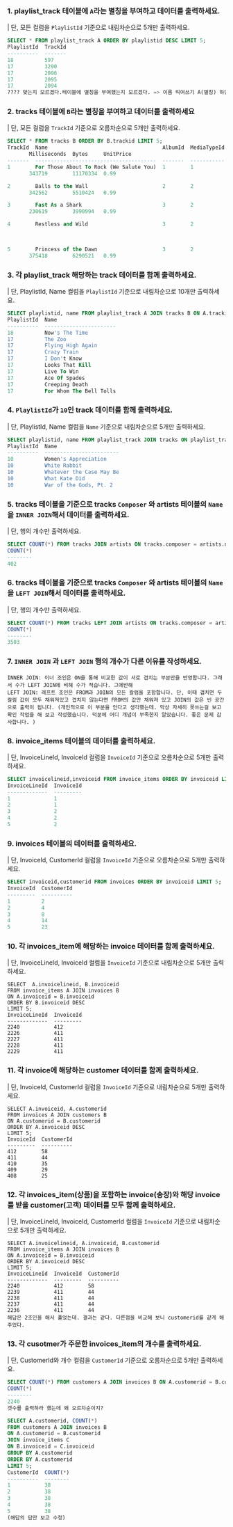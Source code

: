 ### 1. playlist_track 테이블에 `A`라는 별칭을 부여하고 데이터를 출력하세요.
| 단, 모든 컬럼을 `PlaylistId` 기준으로 내림차순으로 5개만 출력하세요.
```sql
SELECT * FROM playlist_track A ORDER BY playlistid DESC LIMIT 5;
PlaylistId  TrackId
----------  -------
18          597
17          3290
17          2096
17          2095
17          2094
???? 맞는지 모르겠다.테이블에 별칭을 부여했는지 모르겠다. => 이름 띄여쓰기 A(별칭) 하면 된다. 
```

### 2. tracks 테이블에 `B`라는 별칭을 부여하고 데이터를 출력하세요
| 단, 모든 컬럼을 `TrackId` 기준으로 오름차순으로 5개만 출력하세요.
```sql
SELECT * FROM tracks B ORDER BY B.trackid LIMIT 5;
TrackId  Name                                     AlbumId  MediaTypeId  GenreId  Composer
       Milliseconds  Bytes     UnitPrice
-------  ---------------------------------------  -------  -----------  -------  ------------------------------------------------------------  ------------  --------  ---------
1        For Those About To Rock (We Salute You)  1        1            1        Angus Young, Malcolm Young, Brian Johnson
       343719        11170334  0.99

2        Balls to the Wall                        2        2            1
       342562        5510424   0.99

3        Fast As a Shark                          3        2            1        F. Baltes, S. Kaufman, U. Dirkscneider & W. Hoffman    
       230619        3990994   0.99

4        Restless and Wild                        3        2            1        F. Baltes, R.A. Smith-Diesel, S. Kaufman, U. Dirkscneider &   252051        4331779   0.99
                                                                                 W. Hoffman


5        Princess of the Dawn                     3        2            1        Deaffy & R.A. Smith-Diesel
       375418        6290521   0.99
```

### 3. 각 playlist_track 해당하는 track 데이터를 함께 출력하세요.
| 단, PlaylistId, Name 컬럼을 `PlaylistId` 기준으로 내림차순으로 10개만 출력하세요. 

```sql
SELECT playlistid, name FROM playlist_track A JOIN tracks B ON A.trackid = B.trackid ORDER BY A.playlistid DESC LIMIT 10;
PlaylistId  Name
----------  -----------------------
18          Now's The Time
17          The Zoo
17          Flying High Again
17          Crazy Train
17          I Don't Know
17          Looks That Kill
17          Live To Win
17          Ace Of Spades
17          Creeping Death
17          For Whom The Bell Tolls
```

### 4. `PlaylistId`가 `10`인 track 데이터를 함께 출력하세요. 
| 단, PlaylistId, Name 컬럼을 `Name` 기준으로 내림차순으로 5개만 출력하세요.
```sql
SELECT playlistid, name FROM playlist_track JOIN tracks ON playlist_track.trackid = tracks.trackid WHERE playlistid = 10 ORDER BY name DESC LIMIT 5;
PlaylistId  Name
----------  ------------------------
10          Women's Appreciation
10          White Rabbit
10          Whatever the Case May Be
10          What Kate Did
10          War of the Gods, Pt. 2
```

### 5. tracks 테이블을 기준으로 tracks `Composer` 와 artists 테이블의 `Name`을 `INNER JOIN`해서 데이터를 출력하세요.
| 단, 행의 개수만 출력하세요.
```sql
SELECT COUNT(*) FROM tracks JOIN artists ON tracks.composer = artists.name;
COUNT(*)
--------
402
```

### 6. tracks 테이블을 기준으로 tracks `Composer` 와 artists 테이블의 `Name`을 `LEFT JOIN`해서 데이터를 출력하세요.
| 단, 행의 개수만 출력하세요.
```sql
SELECT COUNT(*) FROM tracks LEFT JOIN artists ON tracks.composer = artists.name;
COUNT(*)
--------
3503
```

### 7. `INNER JOIN` 과 `LEFT JOIN` 행의 개수가 다른 이유를 작성하세요.
```plain
INNER JOIN: 이너 조인은 ON을 통해 비교한 값이 서로 겹치는 부분만을 반영합니다. 그래서 수가 LEFT JOIN에 비해 수가 적습니다. 그에반해
LEFT JOIN: 레프트 조인은 FROM과 JOIN의 모든 칼럼을 포함합니다. 단, 이때 겹치면 두 칼럼 값이 모두 채워져있고 겹치지 않는다면 FROM의 값만 채워져 있고 JOIN의 값은 빈 공간으로 출력이 됩니다. (개인적으로 이 부분을 안다고 생각했는데. 막상 자세히 못쓰는걸 보고 확인 작업을 해 보고 작성했습니다. 덕분에 어디 개념이 부족한지 알았습니다. 좋은 문제 감사합니다. )
```

### 8. invoice_items 테이블의 데이터를 출력하세요.
| 단, InvoiceLineId, InvoiceId 컬럼을 `InvoiceId` 기준으로 오름차순으로 5개만 출력하세요.

```sql
SELECT invoicelineid,invoiceid FROM invoice_items ORDER BY invoiceid LIMIT 5;
InvoiceLineId  InvoiceId
-------------  ---------
1              1
2              1
3              2
4              2
5              2
```

### 9. invoices 테이블의 데이터를 출력하세요.
| 단, InvoiceId, CustomerId 컬럼을 `InvoiceId` 기준으로 오름차순으로 5개만 출력하세요.

```sql
SELECT invoiceid,customerid FROM invoices ORDER BY invoiceid LIMIT 5;
InvoiceId  CustomerId
---------  ----------
1          2
2          4
3          8
4          14
5          23
```

### 10. 각 invoices_item에 해당하는 invoice 데이터를 함께 출력하세요.
| 단, InvoiceLineId, InvoiceId 컬럼을 `InvoiceId` 기준으로 내림차순으로 5개만 출력하세요.

```sqlite
SELECT  A.invoicelineid, B.invoiceid 
FROM invoice_items A JOIN invoices B 
ON A.invoiceid = B.invoiceid  
ORDER BY B.invoiceid DESC 
LIMIT 5;
InvoiceLineId  InvoiceId
-------------  ---------
2240           412
2226           411
2227           411
2228           411
2229           411
```


### 11. 각 invoice에 해당하는 customer 데이터를 함께 출력하세요.
| 단, InvoiceId, CustomerId 컬럼을 `InvoiceId` 기준으로 내림차순으로 5개만 출력하세요.

```sqlite
SELECT A.invoiceid, A.customerid 
FROM invoices A JOIN customers B 
ON A.customerid = B.customerid 
ORDER BY A.invoiceid DESC 
LIMIT 5;
InvoiceId  CustomerId
---------  ----------
412        58
411        44
410        35
409        29
408        25
```

### 12. 각 invoices_item(상품)을 포함하는 invoice(송장)와 해당 invoice를 받을 customer(고객) 데이터를 모두 함께 출력하세요.
| 단, InvoiceLineId, InvoiceId, CustomerId 컬럼을 `InvoiceId` 기준으로 내림차순으로 5개만 출력하세요.

```sqlite
SELECT A.invoicelineid, A.invoiceid, B.customerid 
FROM invoice_items A JOIN invoices B 
ON A.invoiceid = B.invoiceid 
ORDER BY A.invoiceid DESC 
LIMIT 5;
InvoiceLineId  InvoiceId  CustomerId
-------------  ---------  ----------
2240           412        58
2239           411        44
2238           411        44
2237           411        44
2236           411        44
해답은 2조인을 해서 풀었는데. 결과는 같다. 다른점을 비교해 보니 customerid를 같게 해 주었다. 
```

### 13. 각 cusotmer가 주문한 invoices_item의 개수를 출력하세요.
| 단, CustomerId와 개수 컬럼을 `CustomerId` 기준으로 오름차순으로 5개만 출력하세요.
```sql
SELECT COUNT(*) FROM customers A JOIN invoices B ON A.customerid = B.customerid JOIN invoice_items C ON B.invoiceid = C.invoiceid ORDER BY A.customerid;
COUNT(*)
--------
2240
갯수를 출력하라 했는데 왜 오르차순이지?

SELECT A.customerid, COUNT(*) 
FROM customers A JOIN invoices B 
ON A.customerid = B.customerid 
JOIN invoice_items C 
ON B.invoiceid = C.invoiceid 
GROUP BY A.customerid 
ORDER BY A.customerid 
LIMIT 5;
CustomerId  COUNT(*)
----------  --------
1           38
2           38
3           38
4           38
5           38
(해답의 답만 보고 수정)

```